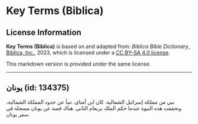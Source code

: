 # Key Terms (Biblica)

## License Information

**Key Terms (Biblica)** is based on and adapted from: _Biblica Bible Dictionary_, [Biblica, Inc.](https://www.biblica.com/), 2023, which is licensed under a [CC BY-SA 4.0 license](https://creativecommons.org/licenses/by-sa/4.0/legalcode.en).

This markdown version is provided under the same license.



--------------------------------

## يونان (id: 134375)

نبي من مملكة إسرائيل الشمالية. كان ابن أمتاي. تنبأ عن حدود المملكة الشمالية، وتحققت هذه النبوة عندما حكم الملك يربعام الثاني. هناك قصة عن يونان مسجلة في سفر يونان.


